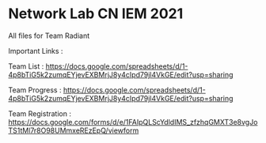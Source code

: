 # Network Lab CN IEM 2021
 All files for Team Radiant

Important Links :

Team List : https://docs.google.com/spreadsheets/d/1-4p8bTiG5k2zumqEYjevEXBMrjJ8y4cIpd79jl4VkGE/edit?usp=sharing

Team Progress : https://docs.google.com/spreadsheets/d/1-4p8bTiG5k2zumqEYjevEXBMrjJ8y4cIpd79jl4VkGE/edit?usp=sharing

Team Registration : https://docs.google.com/forms/d/e/1FAIpQLScYdldIMS_zfzhqGMXT3e8vgJoTS1tMl7r8O98UMmxeREzEpQ/viewform
